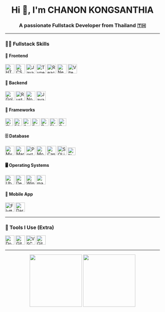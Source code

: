 <h1 align="center">Hi 👋, I'm CHANON KONGSANTHIA</h1>
<h3 align="center">A passionate Fullstack Developer from Thailand 🇹🇭</h3>

---

### 🧑‍💻 Fullstack Skills

#### 🔹 Frontend
<p>
  <img title="HTML" src="https://cdn.jsdelivr.net/gh/devicons/devicon/icons/html5/html5-original.svg" height="30" />
  <img title="CSS" src="https://cdn.jsdelivr.net/gh/devicons/devicon/icons/css3/css3-original.svg" height="30" />
  <img title="JavaScript" src="https://cdn.jsdelivr.net/gh/devicons/devicon/icons/javascript/javascript-original.svg" height="30" />
  <img title="TypeScript" src="https://cdn.jsdelivr.net/gh/devicons/devicon/icons/typescript/typescript-original.svg" height="30" />
  <img title="ReactJS" src="https://cdn.jsdelivr.net/gh/devicons/devicon/icons/react/react-original.svg" height="30" />
  <img title="Next.js" src="https://cdn.jsdelivr.net/gh/devicons/devicon/icons/nextjs/nextjs-original.svg" height="30" />
  <img title="Vite" src="https://cdn.jsdelivr.net/gh/devicons/devicon/icons/vite/vite-original.svg" height="30" />
</p>

#### 🔸 Backend
<p>
  <img title="Golang" src="https://cdn.jsdelivr.net/gh/devicons/devicon/icons/go/go-original.svg" height="30" />
  <img title="Rust" src="https://cdn.jsdelivr.net/gh/devicons/devicon/icons/rust/rust-plain.svg" height="30" />
  <img title="Node.js" src="https://cdn.jsdelivr.net/gh/devicons/devicon/icons/nodejs/nodejs-original.svg" height="30" />
  <img title="Java" src="https://cdn.jsdelivr.net/gh/devicons/devicon/icons/java/java-original.svg" height="30" />
</p>

#### 🔧 Frameworks
<p>
  <img title="Gin" src="https://img.shields.io/badge/gin-golang-blue?logo=go" height="25" />
  <img title="Fiber" src="https://img.shields.io/badge/fiber-golang-brightgreen?logo=go" height="25" />
  <img title="Axum" src="https://img.shields.io/badge/axum-rust-orange?logo=rust" height="25" />
  <img title="Express.js" src="https://img.shields.io/badge/express-node.js-black?logo=node.js" height="25" />
  <img title="Bun" src="https://img.shields.io/badge/bun-javascript-yellow?logo=javascript" height="25" />
  <img title="Elysia" src="https://img.shields.io/badge/elysia-bun-333?logo=javascript" height="25" />
  <img title="Spring Boot" src="https://img.shields.io/badge/springboot-java-6DB33F?logo=spring" height="25" />
</p>

#### 🗄️ Database
<p>
  <img title="MySQL" src="https://cdn.jsdelivr.net/gh/devicons/devicon/icons/mysql/mysql-original.svg" height="30" />
  <img title="MariaDB" src="https://cdn.jsdelivr.net/gh/devicons/devicon/icons/mariadb/mariadb-original.svg" height="30" />
  <img title="PostgreSQL" src="https://cdn.jsdelivr.net/gh/devicons/devicon/icons/postgresql/postgresql-original.svg" height="30" />
  <img title="MongoDB" src="https://cdn.jsdelivr.net/gh/devicons/devicon/icons/mongodb/mongodb-original.svg" height="30" />
  <img title="Cassandra" src="https://cdn.jsdelivr.net/gh/devicons/devicon/icons/apachecassandra/apachecassandra-original.svg" height="30" />
  <img title="SQLite" src="https://cdn.jsdelivr.net/gh/devicons/devicon/icons/sqlite/sqlite-original.svg" height="30" />
  <img title="NoSQL (General)" src="https://img.shields.io/badge/NoSQL-various-blue?logo=database" height="25" />
</p>

#### 🖥️ Operating Systems
<p>
  <img title="Ubuntu" src="https://cdn.jsdelivr.net/gh/devicons/devicon/icons/ubuntu/ubuntu-plain.svg" height="30" />
  <img title="Debian" src="https://cdn.jsdelivr.net/gh/devicons/devicon/icons/debian/debian-original.svg" height="30" />
  <img title="Windows" src="https://cdn.jsdelivr.net/gh/devicons/devicon/icons/windows8/windows8-original.svg" height="30" />
  <img title="macOS" src="https://cdn.jsdelivr.net/gh/devicons/devicon/icons/apple/apple-original.svg" height="30" />
</p>

#### 📱 Mobile App
<p>
  <img title="Flutter" src="https://cdn.jsdelivr.net/gh/devicons/devicon/icons/flutter/flutter-original.svg" height="30" />
  <img title="Dart" src="https://cdn.jsdelivr.net/gh/devicons/devicon/icons/dart/dart-original.svg" height="30" />
</p>

---

### 🚀 Tools I Use (Extra)
<p>
  <img title="Docker" src="https://cdn.jsdelivr.net/gh/devicons/devicon/icons/docker/docker-original.svg" height="30" />
  <img title="Git" src="https://cdn.jsdelivr.net/gh/devicons/devicon/icons/git/git-original.svg" height="30" />
  <img title="VSCode" src="https://cdn.jsdelivr.net/gh/devicons/devicon/icons/vscode/vscode-original.svg" height="30" />
  <img title="GitHub Actions" src="https://cdn.jsdelivr.net/gh/devicons/devicon/icons/github/github-original.svg" height="30" />
</p>

---

<div align="center">
  <img src="https://github-readme-stats.vercel.app/api?username=chanonkung&show_icons=true&theme=radical" height="170">
  <img src="https://github-readme-stats.vercel.app/api/top-langs/?username=chanonkung&layout=compact&theme=radical" height="170">
</div>
